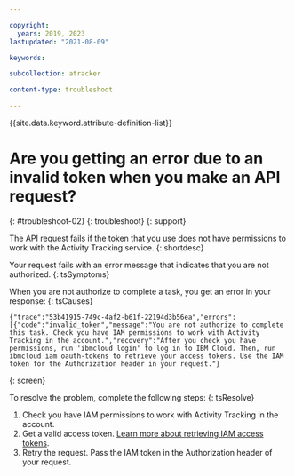```yaml
---

copyright:
  years: 2019, 2023
lastupdated: "2021-08-09"

keywords:

subcollection: atracker

content-type: troubleshoot

---
```


{{site.data.keyword.attribute-definition-list}}

# Are you getting an error due to an invalid token when you make an API request?
{: #troubleshoot-02}
{: troubleshoot}
{: support}

The API request fails if the token that you use does not have permissions to work with the Activity Tracking service.
{: shortdesc}



Your request fails with an error message that indicates that you are not authorized.
{: tsSymptoms}

When you are not authorize to complete a task, you get an error in your response:
{: tsCauses}

```text
{"trace":"53b41915-749c-4af2-b61f-22194d3b56ea","errors":[{"code":"invalid_token","message":"You are not authorize to complete this task. Check you have IAM permissions to work with Activity Tracking in the account.","recovery":"After you check you have permissions, run 'ibmcloud login' to log in to IBM Cloud. Then, run ibmcloud iam oauth-tokens to retrieve your access tokens. Use the IAM token for the Authorization header in your request."}
```
{: screen}


To resolve the problem, complete the following steps:
{: tsResolve}

1. Check you have IAM permissions to work with Activity Tracking in the account.
2. Get a valid access token. [Learn more about retrieving IAM access tokens](/docs/atracker?topic=atracker-retrieve-iam-token).
3. Retry the request. Pass the IAM token in the Authorization header of your request.
